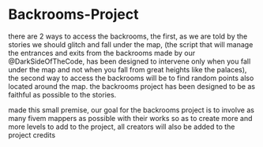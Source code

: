 # Backrooms-Project

 there are 2 ways to access the backrooms, the first, as we are told by the stories we should glitch and fall under the map, (the script that will manage the entrances and exits from the backrooms made by our @DarkSideOfTheCode, has been designed to intervene only when you fall under the map and not when you fall from great heights like the palaces), the second way to access the backrooms will be to find random points also located around the map.
the backrooms project has been designed to be as faithful as possible to the stories.

made this small premise,
our goal for the backrooms project is to involve as many fivem mappers as possible with their works so as to create more and more levels to add to the project, all creators will also be added to the project credits
